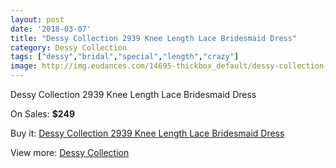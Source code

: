 ```yaml
---
layout: post
date: '2018-03-07'
title: "Dessy Collection 2939 Knee Length Lace Bridesmaid Dress"
category: Dessy Collection
tags: ["dessy","bridal","special","length","crazy"]
image: http://img.eudances.com/14695-thickbox_default/dessy-collection-2939-knee-length-lace-bridesmaid-dress.jpg
---
```

Dessy Collection 2939 Knee Length Lace Bridesmaid Dress

On Sales: **$249**
<a href="https://www.eudances.com/en/dessy-collection/4392-dessy-collection-2939-knee-length-lace-bridesmaid-dress.html"><amp-img layout="responsive" width="600" height="600" src="//img.eudances.com/14695-thickbox_default/dessy-collection-2939-knee-length-lace-bridesmaid-dress.jpg" alt="Dessy Collection 2939 Knee Length Lace Bridesmaid Dress 0" /></a>
<a href="https://www.eudances.com/en/dessy-collection/4392-dessy-collection-2939-knee-length-lace-bridesmaid-dress.html"><amp-img layout="responsive" width="600" height="600" src="//img.eudances.com/14698-thickbox_default/dessy-collection-2939-knee-length-lace-bridesmaid-dress.jpg" alt="Dessy Collection 2939 Knee Length Lace Bridesmaid Dress 1" /></a>
<a href="https://www.eudances.com/en/dessy-collection/4392-dessy-collection-2939-knee-length-lace-bridesmaid-dress.html"><amp-img layout="responsive" width="600" height="600" src="//img.eudances.com/14697-thickbox_default/dessy-collection-2939-knee-length-lace-bridesmaid-dress.jpg" alt="Dessy Collection 2939 Knee Length Lace Bridesmaid Dress 2" /></a>
<a href="https://www.eudances.com/en/dessy-collection/4392-dessy-collection-2939-knee-length-lace-bridesmaid-dress.html"><amp-img layout="responsive" width="600" height="600" src="//img.eudances.com/14696-thickbox_default/dessy-collection-2939-knee-length-lace-bridesmaid-dress.jpg" alt="Dessy Collection 2939 Knee Length Lace Bridesmaid Dress 3" /></a>

Buy it: [Dessy Collection 2939 Knee Length Lace Bridesmaid Dress](https://www.eudances.com/en/dessy-collection/4392-dessy-collection-2939-knee-length-lace-bridesmaid-dress.html "Dessy Collection 2939 Knee Length Lace Bridesmaid Dress")

View more: [Dessy Collection](https://www.eudances.com/en/60-Dessy-Collection "Dessy Collection")